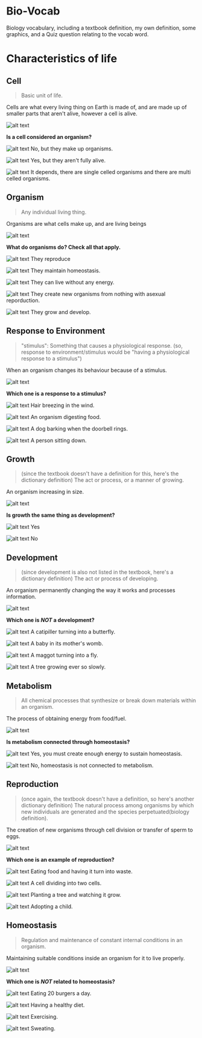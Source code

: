 # Bio-Vocab
Biology vocabulary, including a textbook definition, my own definition, some graphics, and a Quiz question relating to the vocab word.

# Characteristics of life
## Cell
>Basic unit of life.

Cells are what every living thing on Earth is made of, and are made up of smaller parts that aren't alive, however a cell is alive.

![alt text](cell.jfif "cell")

**Is a cell considered an organism?**

![alt text](opencircle.png "opencircle")
No, but they make up organisms.

![alt text](opencircle.png "opencircle") 
Yes, but they aren't fully alive.

![alt text](closedcircle.png "closed circle")
It depends, there are single celled organisms and there are multi celled organisms.


## Organism
>Any individual living thing.

Organisms are what cells make up, and are living beings

![alt text](organism.jfif "organism")

**What do organisms do? Check all that apply.**

![alt text](closedcircle.png "closedcircle")
They reproduce

![alt text](closedcircle.png "closedcircle")
They maintain homeostasis.

![alt text](opencircle.png "opencircle")
They can live without any energy.

![alt text](opencircle.png "opencircle")
They create new organisms from nothing with asexual reporduction.

![alt text](closedcircle.png "closedcircle")
They grow and develop.


## Response to Environment
>"stimulus": Something that causes a physiological response. (so, response to environment/stimulus would be "having a physiological response to a stimulus")

When an organism changes its behaviour because of a stimulus.

![alt text](scared.jfif "scared")

**Which one is a response to a stimulus?**

![alt text](opencircle.png "opencircle")
Hair breezing in the wind.

![alt text](opencircle.png "opencircle")
An organism digesting food.

![alt text](closedcircle.png "closedcircle")
A dog barking when the doorbell rings.

![alt text](opencircle.png "opencircle")
A person sitting down.


## Growth
>(since the textbook doesn't have a definition for this, here's the dictionary definition) The act or process, or a manner of growing.

An organism increasing in size.

![alt text](growth.jfif "growth")

**Is growth the same thing as development?**

![alt text](opencircle.png "opencircle")
Yes

![alt text](closedcircle.png "closedcircle")
No


## Development
>(since development is also not listed in the textbook, here's a dictionary definition) The act or process of developing.

An organism permanently changing the way it works and processes information.

![alt text](development.jfif "development")

**Which one is _NOT_ a development?**

![alt text](opencircle.png "opencircle")
A catipiller turning into a butterfly.

![alt text](opencircle.png "opencircle")
A baby in its mother's womb.

![alt text](opencircle.png "opencircle")
A maggot turning into a fly.

![alt text](closedcircle.png "closedcircle")
A tree growing ever so slowly.


## Metabolism
>All chemical processes that synthesize or break down materials within an organism.

The process of obtaining energy from food/fuel.

![alt text](metabolism.jfif "metabolism")

**Is metabolism connected through homeostasis?**

![alt text](closedcircle.png "closedcircle")
Yes, you must create enough energy to sustain homeostasis.

![alt text](opencircle.png "opencircle")
No, homeostasis is not connected to metabolism.


## Reproduction
>(once again, the textbook doesn't have a definition, so here's another dictionary definition) The natural process among organisms by which new individuals are generated and the species perpetuated(biology definition).

The creation of new organisms through cell division or transfer of sperm to eggs.

![alt text](reproduction.jfif "reproduction")

**Which one is an example of reproduction?**

![alt text](opencircle.png "opencircle")
Eating food and having it turn into waste.

![alt text](closedcircle.png "closedcircle")
A cell dividing into two cells.

![alt text](opencircle.png "opencircle")
Planting a tree and watching it grow.

![alt text](opencircle.png "opencircle")
Adopting a child.


## Homeostasis
>Regulation and maintenance of constant internal conditions in an organism.

Maintaining suitable conditions inside an organism for it to live properly.

![alt text](homeostasis.jfif "homeostasis")

**Which one is _NOT_ related to homeostasis?**

![alt text](closedcircle.png "closedcircle")
Eating 20 burgers a day.

![alt text](opencircle.png "opencircle")
Having a healthy diet.

![alt text](opencircle.png "opencircle")
Exercising.

![alt text](opencircle.png "opencircle")
Sweating.
